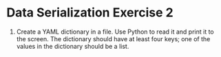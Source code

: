 # Data Serialization Exercise 2

1. Create a YAML dictionary in a file. Use Python to read it and print it to the screen. The dictionary should have at least four keys; one of the values in the dictionary should be a list.
